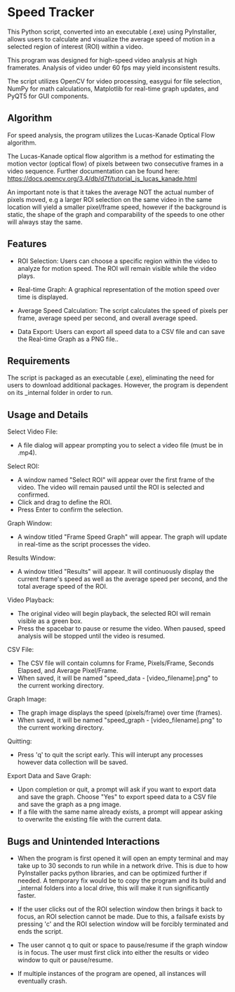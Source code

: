 
# Speed Tracker

This Python script, converted into an executable (.exe) using PyInstaller, allows users to calculate and visualize the average speed of motion in a selected region of interest (ROI) within a video. 

This program was designed for high-speed video analysis at high framerates. Analysis of video under 60 fps may yield inconsistent results.

The script utilizes OpenCV for video processing, easygui for file selection, NumPy for math calculations, Matplotlib for real-time graph updates, and PyQT5 for GUI components.


## Algorithm

For speed analysis, the program utilizes the Lucas-Kanade Optical Flow algorithm. 

The Lucas-Kanade optical flow algorithm is a method for estimating the motion vector (optical flow) of pixels between two consecutive frames in a video sequence. Further documentation can be found here:
https://docs.opencv.org/3.4/db/d7f/tutorial_js_lucas_kanade.html

An important note is that it takes the average NOT the actual number of pixels moved, e.g a larger ROI selection on the same video in the same location will yield a smaller pixel/frame speed, however if the background is static, the shape of the graph and comparability of the speeds to one other will always stay the same.
## Features

- ROI Selection: Users can choose a specific region within the video to analyze for motion speed. The ROI will remain visible while the video plays.

- Real-time Graph: A graphical representation of the motion speed over time is displayed.

- Average Speed Calculation: The script calculates the speed of pixels per frame, average speed per second, and overall average speed.

- Data Export: Users can export all speed data to a CSV file and can save the Real-time Graph as a PNG file..
## Requirements

The script is packaged as an executable (.exe), eliminating the need for users to download additional packages. However, the program is dependent on its _internal folder in order to run. 
## Usage and Details

Select Video File:  
- A file dialog will appear prompting you to select a video file (must be in .mp4).

Select ROI:     
- A window named "Select ROI" will appear over the first frame of the video. The video will remain paused until the ROI is selected and confirmed. 
- Click and drag to define the ROI.
- Press Enter to confirm the selection.

Graph Window:      
- A window titled "Frame Speed Graph" will appear. The graph will update in real-time as the script processes the video.

Results Window:     
- A window titled "Results" will appear. It will continuously display the current frame's speed as well as the average speed per second, and the total average speed of the ROI. 

Video Playback:     
- The original video will begin playback, the selected ROI will remain visible as a green box. 
- Press the spacebar to pause or resume the video. When paused, speed analysis will be stopped until the video is resumed. 

CSV File:   
- The CSV file will contain columns for Frame, Pixels/Frame, Seconds Elapsed, and Average Pixel/Frame. 
- When saved, it will be named "speed_data - [video_filename].png" to the current working directory.

Graph Image:    
- The graph image displays the speed (pixels/frame) over time (frames). 
- When saved, it will be named "speed_graph - [video_filename].png" to the current working directory.

Quitting:   
- Press 'q' to quit the script early. This will interupt any processes however data collection will be saved.

Export Data and Save Graph:     
- Upon completion or quit, a prompt will ask if you want to export data and save the graph. Choose "Yes" to export speed data to a CSV file and save the graph as a png image. 
- If a file with the same name already exists, a prompt will appear asking to overwrite the existing file with the current data.
## Bugs and Unintended Interactions
- When the program is first opened it will open an empty terminal and may take up to 30 seconds to run while in a network drive. This is due to how PyInstaller packs python libraries, and can be optimized further if needed. A temporary fix would be to copy the program and its build and _internal folders into a local drive, this will make it run significantly faster.


- If the user clicks out of the ROI selection window then brings it back to focus, an ROI selection cannot be made. Due to this, a failsafe exists by pressing 'c' and the ROI selection window will be forcibly terminated and ends the script. 

- The user cannot q to quit or space to pause/resume if the graph window is in focus. The user must first click into either the results or video window to quit or pause/resume. 

- If multiple instances of the program are opened, all instances will eventually crash.
